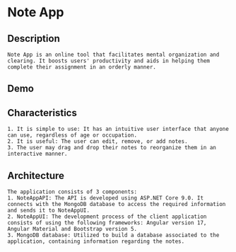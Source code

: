 # Note App
## Description
    Note App is an online tool that facilitates mental organization and clearing. It boosts users' productivity and aids in helping them complete their assignment in an orderly manner.

## Demo

## Characteristics
    1. It is simple to use: It has an intuitive user interface that anyone can use, regardless of age or occupation.
    2. It is useful: The user can edit, remove, or add notes.
    3. The user may drag and drop their notes to reorganize them in an interactive manner.

## Architecture
    The application consists of 3 components:
    1. NoteAppAPI: The API is developed using ASP.NET Core 9.0. It connects with the MongoDB database to access the required information and sends it to NoteAppUI.
    2. NoteAppUI: The development process of the client application consists of using the following frameworks: Angular version 17, Angular Material and Bootstrap version 5.
    3. MongoDB database: Utilized to build a database associated to the application, containing information regarding the notes.



